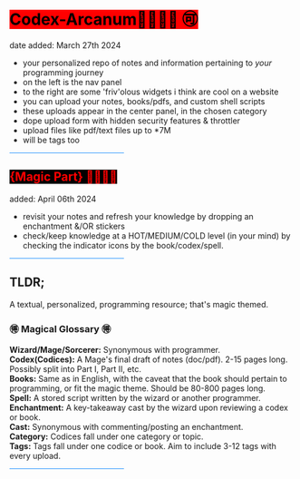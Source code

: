 # <span style="color:black;background-color:#ff0000;">Codex-Arcanum🎋🏯🌟📜 🉑</span> <br>

date added: March 27th 2024<br>

- your personalized repo of notes and information pertaining to <em>your</em> programming journey
- on the left is the nav panel
- to the right are some 'friv'olous widgets i think are cool on a website
- you can upload your notes, books/pdfs, and custom shell scripts
- these uploads appear in the center panel, in the chosen category
- dope upload form with hidden security features & throttler
- upload files like pdf/text files up to \*7M
- will be tags too

<hr style="width:40%;background-color:dodgerblue">

## <span style="color:#ff0000;background-color:black">{Magic Part} 🧙‍♂️📜✨</span>

added: April 06th 2024

- revisit your notes and refresh your knowledge by dropping an enchantment &/OR stickers
- check/keep knowledge at a HOT/MEDIUM/COLD level (in your mind) by checking the indicator icons by the book/codex/spell.

<hr style="width:40%;background-color:dodgerblue">

## TLDR;

A textual, personalized, programming resource; that's magic themed.

### 🉐 Magical Glossary 🉐

<b>Wizard/Mage/Sorcerer:</b> Synonymous with programmer.<br>
<b>Codex(Codices):</b> A Mage's final draft of notes (doc/pdf). 2-15 pages long. Possibly split into Part I, Part II, etc.<br>
<b>Books:</b> Same as in English, with the caveat that the book should pertain to programming, or fit the magic theme. Should be 80-800 pages long.<br>
<b>Spell:</b> A stored script written by the wizard or another programmer.<br>
<b>Enchantment:</b> A key-takeaway cast by the wizard upon reviewing a codex or book.<br>
<b>Cast:</b> Synonymous with commenting/posting an enchantment.<br>
<b>Category:</b> Codices fall under one category or topic.<br>
<b>Tags:</b> Tags fall under one codice or book. Aim to include 3-12 tags with every upload.<br>

<hr style="width:40%;background-color:dodgerblue"><br>
